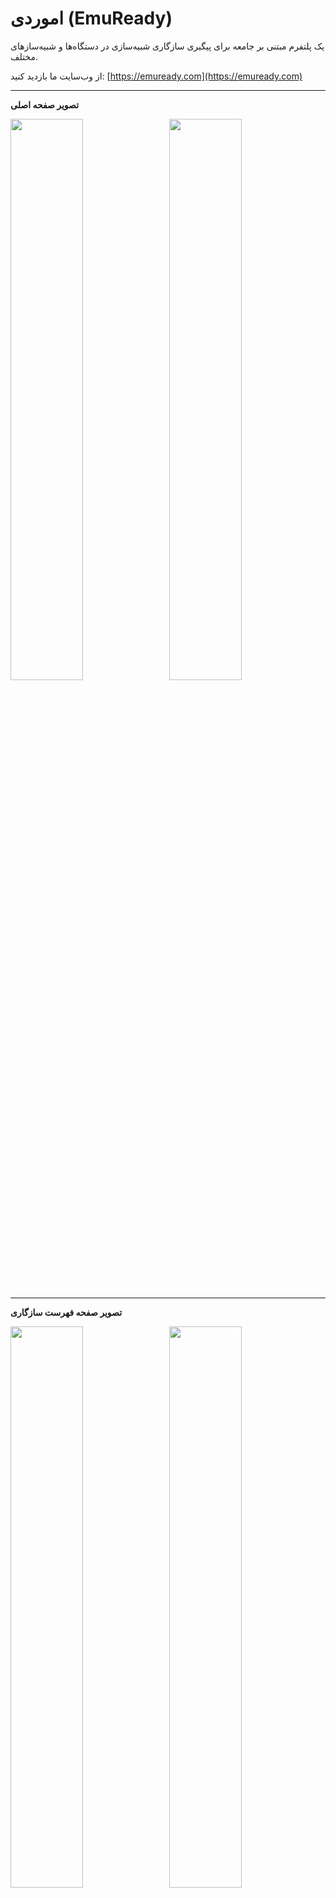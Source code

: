 # امو‌ردی (EmuReady)

یک پلتفرم مبتنی بر جامعه برای پیگیری سازگاری شبیه‌سازی در دستگاه‌ها و شبیه‌سازهای مختلف.

از وب‌سایت ما بازدید کنید: [https://emuready.com](https://emuready.com)

---

**تصویر صفحه اصلی**

<img src="https://github.com/user-attachments/assets/9a7077fd-a9b1-4a1c-8a81-8f9beed25581" width="48%">&nbsp;&nbsp;&nbsp;<img src="https://github.com/user-attachments/assets/df612c7c-4b9d-481b-ae92-175b2b6afb0b" width="48%">

---

**تصویر صفحه فهرست سازگاری**

<img src="https://github.com/user-attachments/assets/400c48d4-6340-4a60-8d86-f996a35f1bf4" width="48%">&nbsp;&nbsp;&nbsp;<img src="https://github.com/user-attachments/assets/4ca1c1de-3616-4c25-81b9-ad80f8a69458" width="48%">

---

**تصویر صفحه بازی‌ها**

<img src="https://github.com/user-attachments/assets/b036de53-18ed-4bf4-8117-5cd36e87ee31" width="48%">&nbsp;&nbsp;&nbsp;<img src="https://github.com/user-attachments/assets/9fbe12c4-3387-4e1d-986a-df80761134e3" width="48%">

---

## نمای کلی

امو‌ردی به کاربران کمک می‌کند اطلاعات سازگاری شبیه‌سازی را در پیکربندی‌های سخت‌افزاری و نرم‌افزاری مختلف به اشتراک بگذارند و کشف کنند. کاربران می‌توانند گزارش‌های سازگاری را ارسال کنند، به فهرست‌ها رأی دهند و درباره ترکیب‌های خاص بازی/دستگاه/شبیه‌ساز بحث کنند.

![License](https://img.shields.io/github/license/Producdevity/emuready?cacheSeconds=1)
![Stars](https://img.shields.io/github/stars/Producdevity/emuready?cacheSeconds=1)
![Forks](https://img.shields.io/github/forks/Producdevity/emuready?cacheSeconds=1)
![Issues](https://img.shields.io/github/issues/Producdevity/emuready?cacheSeconds=1)

## ویژگی‌ها

- **پایگاه داده جامع سازگاری**: پیگیری عملکرد بازی‌ها روی شبیه‌سازها و دستگاه‌های مختلف
- **مشارکت کاربران**: گزارش‌ها و سیستم رأی‌دهی مبتنی بر جامعه
- **سیستم بحث**: موضوعات نظردهی با قابلیت رأی مثبت و منفی
- **داشبورد مدیریت**: مدیریت کاربران، فهرست‌ها و محتوای سایت
- **طراحی واکنش‌گرا**: سازگار با موبایل، تبلت و دسکتاپ

## بهبودهای اخیر

پایه کد به طور قابل توجهی با بهبودهای زیر ارتقا یافته است:

### اجزای UI

- ایجاد کامپوننت **ErrorBoundary** برای مدیریت و بازیابی بهتر خطاها
- افزودن کامپوننت **OptimizedImage** با استفاده از کامپوننت Image از Next.js برای عملکرد بهتر
- بهبود **Pagination** با ویژگی‌های دسترسی‌پذیری، ناوبری با صفحه کلید و تجربه کاربری بهتر
- ارتقای کامپوننت **Badge** با انواع مختلف، اندازه‌های بیشتر و گزینه pill
- افزودن کامپوننت **ThemeToggle** برای تغییر بین تم روشن، تاریک و سیستم
- پیاده‌سازی **SortableHeader** برای مرتب‌سازی جداول با شاخص‌های بصری

### کشینگ و عملکرد

- بهبود تنظیمات React Query با پیش‌فرض‌های بهتر برای کشینگ، زمان ماندگاری و منطق تلاش مجدد
- بهینه‌سازی تصاویر برای تصاویر دستگاه‌ها
- پیاده‌سازی مدیریت خطای صحیح در سراسر برنامه

### دسترسی‌پذیری

- بهبود ناوبری با صفحه کلید برای اجزای تعاملی
- افزودن برچسب‌ها و نقش‌های ARIA مناسب
- بهبود مدیریت فوکوس
- تضاد رنگی بهتر در اجزای UI

### امنیت

- اعتبارسنجی و پاک‌سازی داده‌ها در سطوح مختلف (کلاینت، سرور، پایگاه داده)
- پیاده‌سازی Content Security Policy
- محافظت در برابر حملات XSS و CSRF
- احراز هویت امن با NextAuth.js
- اعتبارسنجی بارگذاری فایل و تدابیر امنیتی
- محدودیت طول ورودی و پاک‌سازی مناسب
- اعتبارسنجی UUID برای جلوگیری از دستکاری پارامترها

### تجربه توسعه‌دهنده

- افزودن اسکریپت‌های npm اضافی برای روند توسعه
- ساختار پروژه بهتر با خروجی‌های منسجم
- بازخورد خطای بهتر با ErrorBoundary سفارشی
- بهبود صفحه 404 با گزینه‌های ناوبری مفید

### تم‌دهی

- اضافه شدن تشخیص ترجیح تم سیستم
- ایجاد سوییچ تم با گزینه‌های متنوع در UI
- بهبود پیاده‌سازی حالت تاریک در اجزا

## شروع به کار

### پیش‌نیازها

- Node.js نسخه 20 یا بالاتر
- `npm`
- PostgreSQL (یا SQLite برای توسعه)

### نصب

1. مخزن را کلون کنید

```bash
git clone https://github.com/Producdevity/emuready.git
cd emuready
```

2. وابستگی‌ها را نصب کنید

```bash
npm install
```

3. متغیرهای محیطی را تنظیم کنید

```bash
cp .env.example .env
```

سپس فایل `.env` را با اطلاعات پایگاه داده و سایر تنظیمات خود ویرایش کنید.

4. پایگاه داده را راه‌اندازی کنید

```bash
npx prisma generate
npx prisma db push
```

5. سرور توسعه را اجرا کنید

```bash
npm run dev
```

6. [http://localhost:3000](http://localhost:3000) را در مرورگر خود باز کنید

## اسکریپت‌های موجود

- `npm run dev` - اجرای سرور توسعه
- `npm run dev:strict` - اجرا با حالت strict ری‌اکت
- `npm run build` - ساخت برای تولید
- `npm run start` - اجرای سرور تولید
- `npm run test` - اجرای تست‌ها
- `npm run lint` - اجرای ESLint
- `npm run lint:fix` - رفع مشکلات lint
- `npm run format` - فرمت کد با Prettier
- `npm run typecheck` - بررسی نوع‌های TypeScript
- `npm run analyze` - تحلیل اندازه بسته
- `npm run clean` - پاک‌سازی کش ساخت
- `npm run prepare-deploy` - آماده‌سازی برای استقرار (lint، typecheck، test، build)

### دستورهای Prisma

- `npx prisma db seed` - مقداردهی اولیه پایگاه داده
- `npx prisma studio` - باز کردن Prisma Studio
- `npx prisma db pull` - دریافت شمای پایگاه داده
- `npx prisma db push` - ارسال شمای پایگاه داده

برای جزئیات بیشتر به [Prisma Cli Reference](https://www.prisma.io/docs/orm/reference/prisma-cli-reference) مراجعه کنید.

## تکنولوژی‌های استفاده شده

- **فریم‌ورک**: Next.js 15
- **ORM پایگاه داده**: Prisma
- **API**: tRPC
- **احراز هویت**: NextAuth.js
- **استایل‌دهی**: Tailwind CSS
- **مدیریت وضعیت**: React Query
- **بررسی نوع‌ها**: TypeScript
- **انیمیشن**: Framer Motion
- **اعتبارسنجی**: Zod، سیاست امنیت محتوا، اعتبارسنجی ورودی

## مشارکت

ما از مشارکت استقبال می‌کنیم! لطفاً برای اطلاعات بیشتر [راهنمای مشارکت](https://raw.githubusercontent.com/Producdevity/EmuReady/master/CONTRIBUTING.md) را ببینید.

## مجوز

این پروژه تحت مجوز MIT است - برای جزئیات به فایل [LICENSE](https://raw.githubusercontent.com/Producdevity/EmuReady/master/LICENSE) مراجعه کنید.

## منشور رفتار (در دست اقدام)

توجه داشته باشید که این پروژه از [منشور رفتار](https://raw.githubusercontent.com/Producdevity/EmuReady/master/CODE_OF_CONDUCT.md) پیروی می‌کند. با مشارکت در این پروژه، شما با شرایط آن موافقت می‌کنید.

## امنیت (در دست اقدام)

در صورتی که آسیب‌پذیری امنیتی پیدا کردید، لطفاً برای گزارش آن از [سیاست امنیتی ما](https://raw.githubusercontent.com/Producdevity/EmuReady/master/SECURITY.md) پیروی کنید.

## تقدیر و تشکر

- همه [مشارکت‌کنندگان](https://github.com/Producdevity/emuready/graphs/contributors)
- جامعه شبیه‌سازی برای الهام و پشتیبانی

---

Tranlated By [Open Ai Tx](https://github.com/OpenAiTx/OpenAiTx) | Last indexed: 2025-06-07

---